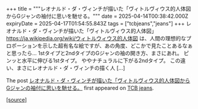 +++
title = """レオナルド・ダ・ヴィンチが描いた「ヴィトルヴィウス的人体図からGジャンの袖付に思いを馳せる。"""
date = 2025-04-14T00:38:42.000Z
expiryDate = 2025-04-17T01:54:55.843Z
tags = ["tcbjeans","jeans"]
+++
レオナルド・ダ・ヴィンチが描いた「ヴィトルヴィウス的人体図」 https://ja.wikipedia.org/wiki/ウィトルウィウス的人体図 は、人間の理想的なプロポーションを示した超有名な絵ですが、あの角度、どこかで見たことあるなぁと思ったら… 1stタイプと2ndタイプのGジャンの袖の開き方、まさにあれ。 ピンッと水平に伸びる1stタイプ。 ややナチュラルに下がる2ndタイプ。 この違い、まさにレオナルド・ダ・ヴィンチの描く人 \[…\]

The post [レオナルド・ダ・ヴィンチが描いた「ヴィトルヴィウス的人体図からGジャンの袖付に思いを馳せる。](http://tcbjeans.com/2025/04/14/52026) first appeared on [TCB jeans](http://tcbjeans.com).

[[source]](http://tcbjeans.com/2025/04/14/52026)
